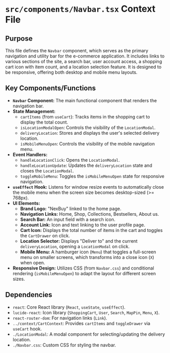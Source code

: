 # `src/components/Navbar.tsx` Context File

## Purpose
This file defines the `Navbar` component, which serves as the primary navigation and utility bar for the e-commerce application. It includes links to various sections of the site, a search bar, user account access, a shopping cart icon with item count, and a location selection feature. It is designed to be responsive, offering both desktop and mobile menu layouts.

## Key Components/Functions
- **`Navbar` Component:** The main functional component that renders the navigation bar.
- **State Management:**
    - `cartItems` (from `useCart`): Tracks items in the shopping cart to display the total count.
    - `isLocationModalOpen`: Controls the visibility of the `LocationModal`.
    - `deliveryLocation`: Stores and displays the user's selected delivery location.
    - `isMobileMenuOpen`: Controls the visibility of the mobile navigation menu.
- **Event Handlers:**
    - `handleLocationClick`: Opens the `LocationModal`.
    - `handleLocationUpdate`: Updates the `deliveryLocation` state and closes the `LocationModal`.
    - `toggleMobileMenu`: Toggles the `isMobileMenuOpen` state for responsive navigation.
- **`useEffect` Hook:** Listens for window resize events to automatically close the mobile menu when the screen size becomes desktop-sized (>= 768px).
- **UI Elements:**
    - **Brand Logo:** "NexBuy" linked to the home page.
    - **Navigation Links:** Home, Shop, Collections, Bestsellers, About us.
    - **Search Bar:** An input field with a search icon.
    - **Account Link:** Icon and text linking to the user profile page.
    - **Cart Icon:** Displays the total number of items in the cart and toggles the `CartDrawer` on click.
    - **Location Selector:** Displays "Deliver to" and the current `deliveryLocation`, opening a `LocationModal` on click.
    - **Mobile Menu:** A hamburger icon (`Menu`) that toggles a full-screen menu on smaller screens, which transforms into a close icon (`X`) when open.
- **Responsive Design:** Utilizes CSS (from `Navbar.css`) and conditional rendering (`isMobileMenuOpen`) to adapt the layout for different screen sizes.

## Dependencies
- `react`: Core React library (`React`, `useState`, `useEffect`).
- `lucide-react`: Icon library (`ShoppingCart`, `User`, `Search`, `MapPin`, `Menu`, `X`).
- `react-router-dom`: For navigation links (`Link`).
- `../context/CartContext`: Provides `cartItems` and `toggleDrawer` via `useCart` hook.
- `./LocationModal`: A modal component for selecting/updating the delivery location.
- `./Navbar.css`: Custom CSS for styling the navbar.
